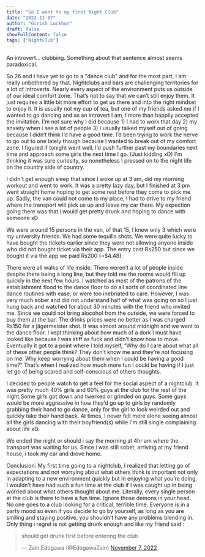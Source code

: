```yaml
---
title: "So I went to my first Night Club"
date: "2022-11-07"
author: "Girish Luckhun"
draft: false   
showFullContent: false
tags: ["NightClub"]                                            
---
```


An introvert… clubbing. Something about that sentence almost seems paradoxical.

So 26 and I have yet to go to a "dance club" and for the most part, I am really unbothered by that. Nightclubs and bars are challenging territories for a lot of introverts. Nearly every aspect of the environment puts us outside of our ideal comfort zone. That’s not to say that we can’t still enjoy them. It just requires a little bit more effort to get us there and into the right mindset to enjoy it. It is usually not my cup of tea, but one of my  friends asked me if I wanted to go dancing and as an introvert I am, I more than happily accepted the invitation. I'm not sure why I did because 1) I had to work that day 2) my anxiety when i see a lot of people 3) I usually talked myself out of going because I didn’t think I’d have a good time. I’d been trying to work the nerve to go out to one lately though because I wanted to break out of my comfort zone. I figured if tonight went well, I’d push further past my boundaries next time and approach some girls the next time I go. (Just kidding xD) I'm thinking it was sure curiosity, so nonetheless I pressed on to the night life on the country side of country.

I didn't get enough sleep that since I woke up at 3 am, did my morning workout and went to work. It was a pretty lazy day, but I finished at 3 pm went straight home hoping to get some rest before they come to pick me up. Sadly, the van could not come to my place, I had to drive to my friend where the transport will pick us up and leave my car there. My expection going there was that i would get pretty drunk and hoping to dance with someone xD

We were around 15 persons in the van, of that 15, I knew only 3 which were my university friends. We had some tequilla shots. We were quite lucky to have bought the tickets earlier since they were not allowing anyone inside who did not bought ticket via their app. The entry cost Rs250 but since we bought it via the app we paid Rs200 (~$4.48). 

There were all walks of life inside. There weren’t a lot of people inside despite there being a long line, but they told me the rooms would fill up quickly in the next few hours. I watched as most of the patrons of the establishment flood to the dance floor to do all sorts of coordinated line dance routines with ease, or were too inebriated to care. However, I was very much sober and did not understand half of what was going on so I just hung back and watched for about 30 minutes with the friend who invited me. Since we could not bring alocohol from the outside, we were forced to buy them at the bar. The drinks prices were no better as I was charged Rs150 for a jägermeister shot. It was almost around midnight and we went to the dance floor. I kept thinking about how much of a dork I must have looked like because I was stiff as fuck and didn’t know how to move. Eventually it got to a point where I told myself, “Why do I care about what all of these other people think? They don’t know me and they’re not focusing on me. Why keep worrying about them when I could be having a good time?” That’s when I realized how much more fun I could be having if I just let go of being scared and self-conscious of others thoughts.

I decided to people watch to get a feel for the social aspect of a nightclub. It was pretty much 40% girls and 60% guys at the club for the rest of the night.Some girls got down and twerked or grinded on guys. Some guys would be more aggressive in how they’d go up to girls by randomly grabbing their hand to go dance, only for the girl to look weirded out and quickly take their hand back. At times, I never felt more alone seeing almost all the girls dancing with their boyfriend(s) while I'm still single complaining about life xD.

We ended the night or should i say the morning at 4hr am where the transport was waiting for us. Since i was still sober, arriving at my friend house, i took my car and drove home.

Conclusion: My first time going to a nightclub, I realized that letting go of expectations and not worrying about what others think is important not only in adapting to a new environment quickly but in enjoying what you’re doing. I wouldn’t have had such a fun time at the club if I was caught up in being worried about what others thought about me. Literally, every single person at the club is there to have a fun time. Ignore those demons in your head. No one goes to a club looking for a critical, terrible time. Everyone is in a party mood so even if you decide to go by yourself, as long as you are smiling and staying positive, you shouldn’t have any problems blending in. Only thing i regret is not getting drunk enough and like my friend said :

<blockquote class="twitter-tweet"><p lang="en" dir="ltr">should get drunk first before entering the club</p>&mdash; Zain.Edogawa (@EdogawaZain) <a href="https://twitter.com/EdogawaZain/status/1589457945620025346?ref_src=twsrc%5Etfw">November 7, 2022</a></blockquote> <script async src="https://platform.twitter.com/widgets.js" charset="utf-8"></script>

